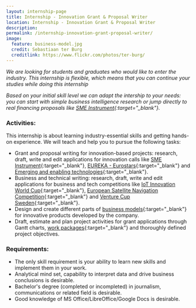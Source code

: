 ```yaml
---
layout: internship-page 
title: Internship - Innovation Grant & Proposal Writer 
location: Internship - Innovation Grant & Proposal Writer 
description:  
permalink: /internship-innovation-grant-proposal-writer/
image:
  feature: business-model.jpg 
  credit: Sebastiaan ter Burg 
  creditlink: https://www.flickr.com/photos/ter-burg/
---
```


*We are looking for students and graduates who would like to enter the industry. This internship is flexible, which means that you can continue your studies while doing this internship*

*Based on your initial skill level we can adapt the intership to your needs: you can start with simple business intelligence research or jump directly to real financing proposals like [SME Instrument](http://ec.europa.eu/easme/en/horizons-2020-sme-instrument){:target="_blank"}.*

### Activities:

This internship is about learning industry-essential skills and getting hands-on experience. We will teach and help you to pursue the following tasks:

*   Grant and proposal writing for innovation-based projects: research, draft, write and edit applications for innovation calls like [SME Instrument](https://ec.europa.eu/programmes/horizon2020/en/h2020-section/sme-instrument/){:target="_blank"}, [EUREKA - Eurostars](https://www.eurostars-eureka.eu/){:target="_blank"} and [Emerging and enabling technologies](https://www.gov.uk/government/publications/funding-competition-emerging-enabling-technologies-round-2/competition-brief-emerging-enabling-technologies-round-2){:target="_blank"}.  
*   Business and technical writing: research, draft, write and edit applications for business and tech competitions like [IoT Innovation World Cup](https://twitter.com/IWCNavispace/status/844853593731579906){:target="_blank"}, [European Satellite Navigation Competition](http://www.esnc.eu/){:target="_blank"} and [Venture Cup Sweden](http://www.venturecup.se/){:target="_blank"}.
*   Design and create different parts of [business models](https://en.wikipedia.org/wiki/Business_Model_Canvas){:target="_blank"} for innovative products developed by the company.
*   Draft, estimate and plan project activities for grant applications through Gantt charts, [work packages](https://en.wikipedia.org/wiki/Work_breakdown_structure){:target="_blank"} and thoroughly defined project objectives. 

### Requirements:

*   The only skill requirement is your ability to learn new skills and implement them in your work.
*   Analytical mind set, capability to interpret data and drive business conclusions is desirable.
*   Bachelor's degree (completed or incompleted) in journalism, communications or related field is desirable.
*   Good knowledge of MS Office/LibreOffice/Google Docs is desirable.
